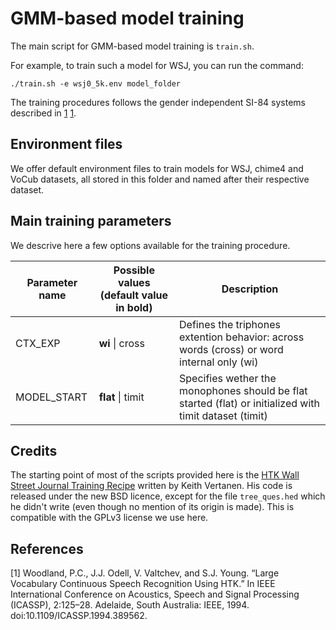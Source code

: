 # GMM-based model training

The main script for GMM-based model training is `train.sh`.

For example, to train such a model for WSJ, you can run the command:

    ./train.sh -e wsj0_5k.env model_folder

The training procedures follows the gender independent SI-84 systems described
in [1](#ref1) [1](#references).

## Environment files

We offer default environment files to train models for WSJ, chime4 and VoCub
datasets, all stored in this folder and named after their respective dataset.

## Main training parameters

We descrive here a few options available for the training procedure.

| Parameter name | Possible values (default value in bold) | Description |
|-|-|-|
| CTX_EXP | **wi** \| cross| Defines the triphones extention behavior: across words (cross) or word internal only (wi)|
| MODEL_START | **flat** \| timit | Specifies wether the monophones should be flat started (flat) or initialized with timit dataset (timit)|

## Credits

The starting point of most of the scripts provided here is the [HTK Wall Street
Journal Training Recipe](http://www.keithv.com/software/htk/) written by Keith
Vertanen. His code is released under the new BSD licence, except for the file
`tree_ques.hed` which he didn't write (even though no mention of its origin is
made). This is compatible with the GPLv3 license we use here.

## References

[1] Woodland, P.C., J.J. Odell, V. Valtchev, and S.J. Young.  “Large Vocabulary
Continuous Speech Recognition Using HTK.” In IEEE International Conference on
Acoustics, Speech and Signal Processing (ICASSP), 2:125–28. Adelaide, South
Australia: IEEE, 1994.  doi:10.1109/ICASSP.1994.389562.

